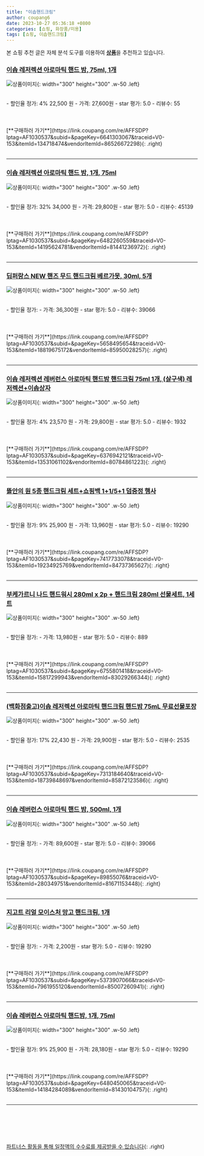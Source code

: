 ```yaml
---
title: "이솝핸드크림"
author: coupang6
date: 2023-10-27 05:36:18 +0800
categories: [쇼핑, 화장품/미용]
tags: [쇼핑, 이솝핸드크림]
---
```


본 쇼핑 추천 글은 자체 분석 도구를 이용하여 [**상품**](https://link.coupang.com/a/bao1ui)을 추천하고 있습니다.

### [이솝 레저렉션 아로마틱 핸드 밤, 75ml, 1개](https://link.coupang.com/re/AFFSDP?lptag=AF1030537&subid=&pageKey=6641303067&traceid=V0-153&itemId=134718474&vendorItemId=86526672298)

![상품이미지](https://thumbnail9.coupangcdn.com/thumbnails/remote/230x230ex/image/vendor_inventory/fa3c/1a334293774d012a3621788fb1e39e3eb4c8cc90770f2bc611443fc02c1f.jpg){: width="300" height="300" .w-50 .left}


<br>
- 할인율 정가: 4%  22,500   원
- 가격: 27,600원
- star 평가: 5.0
- 리뷰수: 55
<br>
<br>
<br>
<br>
[**구매하러 가기**](https://link.coupang.com/re/AFFSDP?lptag=AF1030537&subid=&pageKey=6641303067&traceid=V0-153&itemId=134718474&vendorItemId=86526672298){: .right}
<br>
<br>

---

### [이솝 레저렉션 아로마틱 핸드 밤, 1개, 75ml](https://link.coupang.com/re/AFFSDP?lptag=AF1030537&subid=&pageKey=6482260559&traceid=V0-153&itemId=14195624781&vendorItemId=81441236972)

![상품이미지](https://thumbnail10.coupangcdn.com/thumbnails/remote/230x230ex/image/vendor_inventory/3956/e262414f4e68097383e6c71a5c52379b99d52ba0c36e98c5782a72deef97.JPG){: width="300" height="300" .w-50 .left}


<br>
- 할인율 정가: 32%  34,000   원
- 가격: 29,800원
- star 평가: 5.0
- 리뷰수: 45139
<br>
<br>
<br>
<br>
[**구매하러 가기**](https://link.coupang.com/re/AFFSDP?lptag=AF1030537&subid=&pageKey=6482260559&traceid=V0-153&itemId=14195624781&vendorItemId=81441236972){: .right}
<br>
<br>

---

### [딥퍼랑스 NEW 핸즈 무드 핸드크림 베르가못, 30ml, 5개](https://link.coupang.com/re/AFFSDP?lptag=AF1030537&subid=&pageKey=5658495654&traceid=V0-153&itemId=18819675172&vendorItemId=85950028257)

![상품이미지](https://thumbnail9.coupangcdn.com/thumbnails/remote/230x230ex/image/retail/images/1d9c7628-4745-4f04-9793-e88920af089b8841284534887039548.png){: width="300" height="300" .w-50 .left}


<br>
- 할인율 정가: 
- 가격: 36,300원
- star 평가: 5.0
- 리뷰수: 39066
<br>
<br>
<br>
<br>
[**구매하러 가기**](https://link.coupang.com/re/AFFSDP?lptag=AF1030537&subid=&pageKey=5658495654&traceid=V0-153&itemId=18819675172&vendorItemId=85950028257){: .right}
<br>
<br>

---

### [이솝 레저렉션 레버런스 아로마틱 핸드밤 핸드크림 75ml 1개, (살구색) 레저렉션+이솝상자](https://link.coupang.com/re/AFFSDP?lptag=AF1030537&subid=&pageKey=6376942121&traceid=V0-153&itemId=13531061102&vendorItemId=80784861223)

![상품이미지](https://thumbnail7.coupangcdn.com/thumbnails/remote/230x230ex/image/vendor_inventory/6652/decb2384d2f2c0339c108d892ae48c5bed7f5ce2b5d784ee8132f6595e40.png){: width="300" height="300" .w-50 .left}


<br>
- 할인율 정가: 4%  23,570   원
- 가격: 29,800원
- star 평가: 5.0
- 리뷰수: 1932
<br>
<br>
<br>
<br>
[**구매하러 가기**](https://link.coupang.com/re/AFFSDP?lptag=AF1030537&subid=&pageKey=6376942121&traceid=V0-153&itemId=13531061102&vendorItemId=80784861223){: .right}
<br>
<br>

---

### [뜰안의 원 5종 핸드크림 세트+쇼핑백 1+1/5+1 덤증정 행사](https://link.coupang.com/re/AFFSDP?lptag=AF1030537&subid=&pageKey=7417733078&traceid=V0-153&itemId=19234925769&vendorItemId=84737365627)

![상품이미지](https://thumbnail6.coupangcdn.com/thumbnails/remote/230x230ex/image/vendor_inventory/dde7/397e73a5650e447a4b1c34fe88f7234783c34956f08328da0ebda0ec6533.jpg){: width="300" height="300" .w-50 .left}


<br>
- 할인율 정가: 9%  25,900   원
- 가격: 13,960원
- star 평가: 5.0
- 리뷰수: 19290
<br>
<br>
<br>
<br>
[**구매하러 가기**](https://link.coupang.com/re/AFFSDP?lptag=AF1030537&subid=&pageKey=7417733078&traceid=V0-153&itemId=19234925769&vendorItemId=84737365627){: .right}
<br>
<br>

---

### [부케가르니 나드 핸드워시 280ml x 2p + 핸드크림 280ml 선물세트, 1세트](https://link.coupang.com/re/AFFSDP?lptag=AF1030537&subid=&pageKey=6755801418&traceid=V0-153&itemId=15817299943&vendorItemId=83029266344)

![상품이미지](https://thumbnail9.coupangcdn.com/thumbnails/remote/230x230ex/image/rs_quotation_api/kaq1htxs/9a102c8d63be41368be08b38ae54e197.jpg){: width="300" height="300" .w-50 .left}


<br>
- 할인율 정가: 
- 가격: 13,980원
- star 평가: 5.0
- 리뷰수: 889
<br>
<br>
<br>
<br>
[**구매하러 가기**](https://link.coupang.com/re/AFFSDP?lptag=AF1030537&subid=&pageKey=6755801418&traceid=V0-153&itemId=15817299943&vendorItemId=83029266344){: .right}
<br>
<br>

---

### [(백화점출고)이솝 레저렉션 아로마틱 핸드크림 핸드밤 75mL 무료선물포장](https://link.coupang.com/re/AFFSDP?lptag=AF1030537&subid=&pageKey=7313184640&traceid=V0-153&itemId=18739848697&vendorItemId=85872123586)

![상품이미지](https://thumbnail6.coupangcdn.com/thumbnails/remote/230x230ex/image/vendor_inventory/4c39/9af24d2c9dc064fe2bd51c72cb1c9757b7525913b5346a069435fd5646f8.jpg){: width="300" height="300" .w-50 .left}


<br>
- 할인율 정가: 17%  22,430   원
- 가격: 29,900원
- star 평가: 5.0
- 리뷰수: 2535
<br>
<br>
<br>
<br>
[**구매하러 가기**](https://link.coupang.com/re/AFFSDP?lptag=AF1030537&subid=&pageKey=7313184640&traceid=V0-153&itemId=18739848697&vendorItemId=85872123586){: .right}
<br>
<br>

---

### [이솝 레버런스 아로마틱 핸드 밤, 500ml, 1개](https://link.coupang.com/re/AFFSDP?lptag=AF1030537&subid=&pageKey=89855076&traceid=V0-153&itemId=280349751&vendorItemId=81671153448)

![상품이미지](https://thumbnail9.coupangcdn.com/thumbnails/remote/230x230ex/image/vendor_inventory/1969/f5b636c4a0cabe363cc1f37fa7471a2b256afe22bb7ce3b3c8dc71784fa2.jpg){: width="300" height="300" .w-50 .left}


<br>
- 할인율 정가: 
- 가격: 89,600원
- star 평가: 5.0
- 리뷰수: 39066
<br>
<br>
<br>
<br>
[**구매하러 가기**](https://link.coupang.com/re/AFFSDP?lptag=AF1030537&subid=&pageKey=89855076&traceid=V0-153&itemId=280349751&vendorItemId=81671153448){: .right}
<br>
<br>

---

### [지고트 리얼 모이스처 망고 핸드크림, 1개](https://link.coupang.com/re/AFFSDP?lptag=AF1030537&subid=&pageKey=5373907066&traceid=V0-153&itemId=7961955120&vendorItemId=85007260941)

![상품이미지](https://thumbnail7.coupangcdn.com/thumbnails/remote/230x230ex/image/vendor_inventory/7d3e/d57b5561c4f7fec61b6cc5fd51f5491a12014c7c48b66d6a056fb51ddb01.jpg){: width="300" height="300" .w-50 .left}


<br>
- 할인율 정가: 
- 가격: 2,200원
- star 평가: 5.0
- 리뷰수: 19290
<br>
<br>
<br>
<br>
[**구매하러 가기**](https://link.coupang.com/re/AFFSDP?lptag=AF1030537&subid=&pageKey=5373907066&traceid=V0-153&itemId=7961955120&vendorItemId=85007260941){: .right}
<br>
<br>

---

### [이솝 레버런스 아로마틱 핸드밤, 1개, 75ml](https://link.coupang.com/re/AFFSDP?lptag=AF1030537&subid=&pageKey=6480450065&traceid=V0-153&itemId=14184284089&vendorItemId=81430104757)

![상품이미지](https://thumbnail8.coupangcdn.com/thumbnails/remote/230x230ex/image/vendor_inventory/22dd/01c314d98e80f9f5544bbc4a7180aad1e757d7e4cb70e6f53d9e1d419133.jpg){: width="300" height="300" .w-50 .left}


<br>
- 할인율 정가: 9%  25,900   원
- 가격: 28,180원
- star 평가: 5.0
- 리뷰수: 19290
<br>
<br>
<br>
<br>
[**구매하러 가기**](https://link.coupang.com/re/AFFSDP?lptag=AF1030537&subid=&pageKey=6480450065&traceid=V0-153&itemId=14184284089&vendorItemId=81430104757){: .right}
<br>
<br>

---
<br><br><br><br><br> [파트너스 활동을 통해 일정액의 수수료를 제공받을 수 있습니다](https://link.coupang.com/a/bao1ui){: .right}